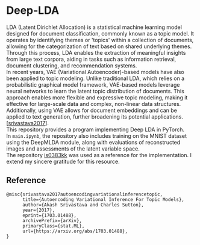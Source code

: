 # **Deep-LDA**
LDA (Latent Dirichlet Allocation) is a statistical machine learning model designed for document classification, commonly known as a topic model. It operates by identifying themes or 'topics' within a collection of documents, allowing for the categorization of text based on shared underlying themes. Through this process, LDA enables the extraction of meaningful insights from large text corpora, aiding in tasks such as information retrieval, document clustering, and recommendation systems.<br>
In recent years, VAE (Variational Autoencoder)-based models have also been applied to topic modeling. Unlike traditional LDA, which relies on a probabilistic graphical model framework, VAE-based models leverage neural networks to learn the latent topic distribution of documents. This approach enables more flexible and expressive topic modeling, making it effective for large-scale data and complex, non-linear data structures. Additionally, using VAE allows for document embeddings and can be applied to text generation, further broadening its potential applications.[[srivastava2017](https://arxiv.org/abs/1703.01488)].<br>
This repository provides a program implementing Deep LDA in PyTorch.<br>
In `main.ipynb`, the repository also includes training on the MNIST dataset using the DeepMLDA module, along with evaluations of reconstructed images and assessments of the latent variable space.<br>
The repository [is0383kk](https://github.com/is0383kk/Dirichlet-VAE) was used as a reference for the implementation. I extend my sincere gratitude for this resource.<br>

## **Reference**
```
@misc{srivastava2017autoencodingvariationalinferencetopic,
      title={Autoencoding Variational Inference For Topic Models}, 
      author={Akash Srivastava and Charles Sutton},
      year={2017},
      eprint={1703.01488},
      archivePrefix={arXiv},
      primaryClass={stat.ML},
      url={https://arxiv.org/abs/1703.01488}, 
}
```